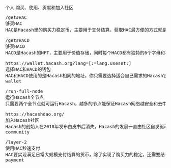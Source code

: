 个人
购买、使用、贡献和加入社区



<pre class="nav">
/get#HAC
够买HAC
HAC是Hacash里的购买力稳定币，主要用于支付结算。获取HAC最方便的方式就是直接购买，主要通过交易所的方式。

/get#HACD
够买HACD
HACD是Hacash的NFT，主要用于价值存储，同时每个HACD都有独特的6个字母和不同的艺术展示形式。获取HACD可以直接在交易所购买，但购买特定HACD还没有特别高效的方式。

https://wallet.hacash.org?lang=[:=lang.useset:]
选择HAC和HACD的钱包
HAC和HACD使用的是Hacash相同的地址，你只需要选择适合自己需求的Hacash钱包进行存储和发送即可。追求便捷可使用网页钱包，追求安全可使用桌面钱包。
wallet

/run-full-node
运行Hacash全节点
只需要两个全节点就可运行Hacash，越多的节点能保证Hacash网络越安全和去中心化，这也意味着Hacash上资产的安全。你只需要用普通设备操作两步就可为Hacash网络的去中心化贡献一份力量。

https://hacashdao.org/
加入Hacash社区
Hacash的创始人在2018年发布白皮书后消失，Hacash的发展一直由社区自发驱动，为了凝聚社区的力量，Hacash的早期成员组织了 HacashDAO来实现Hacash白皮书愿景，欢迎您的加入。
community

/layer-2
使用HAC秒速支付
HAC要实现满足日常大规模支付结算的货币，除了实现了购买力的稳定，还需要结合一个去中心化，安全和高效的支付体系统。你可以使用该支付系统实现在全球各地的即时支付。
payment
</pre>
